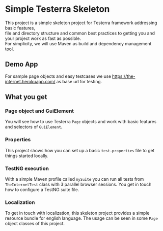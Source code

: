# Simple Testerra Skeleton

This project is a simple skeleton project for Testerra framework addressing basic features,  
file and directory structure and common best practices to getting you and your project work as fast as possible.  
For simplicity, we will use Maven as build and dependency management tool. 

## Demo App
For sample page objects and easy testcases we use https://the-internet.herokuapp.com/ as base url for testing.

## What you get

### Page object and GuiElement
You will see how to use Testerra `Page` objects and work with basic features and selectors of `GuiElement`. 

### Properties
This project shows how you can set up a basic `test.properties` file to get things started locally.

### TestNG execution
With a simple Maven profile called `mySuite` you can run all tests from `TheInternetTest` class with 3 parallel browser sessions. 
You get in touch how to configure a TestNG suite file.

### Localization
To get in touch with localization, this skeleton project provides a simple resource bundle for english language.
The usage can be seen in some `Page` object classes of this project. 


